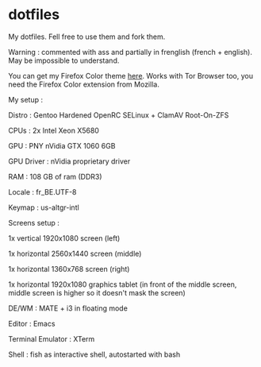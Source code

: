 # dotfiles
My dotfiles. Fell free to use them and fork them.

Warning : commented with ass and partially in frenglish (french + english). May be impossible to understand.

You can get my Firefox Color theme [here](https://color.firefox.com/?theme=XQAAAAIfAwAAAAAAAABBqYhm849SCicxcUN7ViuG_ebZUZXOFqkBopaPs6h5TfgsoKxLuWMWY3dHRCnsX-7EkSmucBB2AWcEXCjU4E0T9-zjakWeQXyWKme8vepZBsin-1UD6p3850ufIL16g7AkpWyvms-NUO7ROlLXLGtO51zsyc6IpTRZ37xwRfr8j5weN06mif80KXrzqBetU9nKwG1Q9eJy94VOeNxnxYbvfN-0GEqNYsoR8Wxbkx65hgFhEOE2yFC7f10ATBtvrCocWfGw_um7PBhXCfBX6fm2w0fZzqyAaTBE8hsnzau0JgpAIEY7HIGsdZ0zE1fvDiWe9cdRXuarNRnZCtpAncdY2DEtnjlcGXXCOwSqkgCnrs-BFs84z6Tpmyq1Wqig-SzTIp9MxHDnkKND7idR2mNsli_Pe9S8D50jA-PmzgVNrwPnbsqB5b6NEbW5j5QrEcyNkRrYGCcsvp97_qjx1ptpbyO2P_7lJzw). Works with Tor Browser too, you need the Firefox Color extension from Mozilla.


My setup :

Distro : Gentoo Hardened OpenRC SELinux + ClamAV Root-On-ZFS

CPUs : 2x Intel Xeon X5680

GPU : PNY nVidia GTX 1060 6GB

GPU Driver : nVidia proprietary driver

RAM : 108 GB of ram (DDR3)

Locale : fr_BE.UTF-8

Keymap : us-altgr-intl

Screens setup :

1x vertical 1920x1080 screen (left)

1x horizontal 2560x1440 screen (middle)

1x horizontal 1360x768 screen (right)

1x horizontal 1920x1080 graphics tablet (in front of the middle screen, middle screen is higher so it doesn't mask the screen)

DE/WM : MATE + i3 in floating mode

Editor : Emacs

Terminal Emulator : XTerm

Shell : fish as interactive shell, autostarted with bash